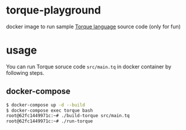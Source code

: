 # torque-playground

docker image to run sample [Torque language](https://v8.dev/docs/torque) source code (only for fun)

# usage

You can run Torque soruce code `src/main.tq` in docker container by following steps.

## docker-compose

```bash
$ docker-compose up -d --build
$ docker-compose exec torque bash
root@62fc1449971c:~# ./build-torque src/main.tq
root@62fc1449971c:~# ./run-torque
```
